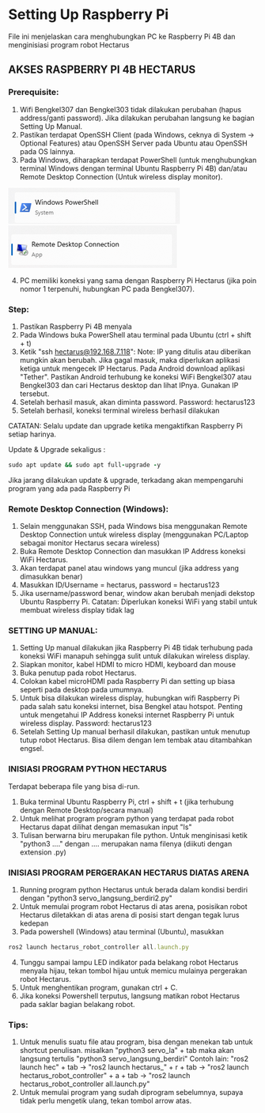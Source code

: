 # Setting Up Raspberry Pi
File ini menjelaskan cara menghubungkan PC ke Raspberry Pi 4B dan menginisiasi program robot Hectarus


## AKSES RASPBERRY PI 4B HECTARUS

### Prerequisite:
1. Wifi Bengkel307 dan Bengkel303 tidak dilakukan perubahan (hapus address/ganti password). Jika dilakukan perubahan langsung ke bagian Setting Up Manual.
2. Pastikan terdapat OpenSSH Client (pada Windows, ceknya di System -> Optional Features) atau OpenSSH Server pada Ubuntu atau OpenSSH pada OS lainnya.
3. Pada Windows, diharapkan terdapat PowerShell (untuk menghubungkan terminal Windows dengan terminal Ubuntu Raspberry Pi 4B) dan/atau Remote Desktop Connection (Untuk wireless display monitor).

![alt text](image.png)
![alt text](image-1.png)

4. PC memiliki koneksi yang sama dengan Raspberry Pi Hectarus (jika poin nomor 1 terpenuhi, hubungkan PC pada Bengkel307).

### Step:
1. Pastikan Raspberry Pi 4B menyala
2. Pada Windows buka PowerShell atau terminal pada Ubuntu (ctrl + shift + t)
3. Ketik "ssh hectarus@192.168.7.118":
Note: IP yang ditulis atau diberikan mungkin akan berubah. Jika gagal masuk, maka diperlukan aplikasi ketiga untuk mengecek IP Hectarus. Pada Android download aplikasi "Tether". Pastikan Android terhubung ke koneksi WiFi Bengkel307 atau Bengkel303 dan cari Hectarus desktop dan lihat IPnya. Gunakan IP tersebut.
4. Setelah berhasil masuk, akan diminta password.
Password: hectarus123
5. Setelah berhasil, koneksi terminal wireless berhasil dilakukan

CATATAN: Selalu update dan upgrade ketika mengaktifkan Raspberry Pi setiap harinya.

Update & Upgrade sekaligus :
```ruby
sudo apt update && sudo apt full-upgrade -y
```
Jika jarang dilakukan update & upgrade, terkadang akan mempengaruhi program yang ada pada Raspberry Pi


### Remote Desktop Connection (Windows):
1. Selain menggunakan SSH, pada Windows bisa menggunakan Remote Desktop Connection untuk wireless display (menggunakan PC/Laptop sebagai monitor Hectarus secara wireless)
2. Buka Remote Desktop Connection dan masukkan IP Address koneksi WiFi Hectarus.
3. Akan terdapat panel atau windows yang muncul (jika address yang dimasukkan benar)
5. Masukkan ID/Username = hectarus, password = hectarus123
6. Jika username/password benar, window akan berubah menjadi dekstop Ubuntu Raspberry Pi.
Catatan: Diperlukan koneksi WiFi yang stabil untuk membuat wireless display tidak lag

### SETTING UP MANUAL:
1. Setting Up manual dilakukan jika Raspberry Pi 4B tidak terhubung pada koneksi WiFi manapuh sehingga sulit untuk dilakukan wireless display.
2. Siapkan monitor, kabel HDMI to micro HDMI, keyboard dan mouse
3. Buka penutup pada robot Hectarus.
4. Colokan kabel microHDMI pada Raspberry Pi dan setting up biasa seperti pada desktop pada umumnya.
5. Untuk bisa dilakukan wireless display, hubungkan wifi Raspberry Pi pada salah satu koneksi internet, bisa Bengkel atau hotspot. Penting untuk mengetahui IP Address koneksi internet Raspberry Pi untuk wireless display.
Password: hectarus123
6. Setelah Setting Up manual berhasil dilakukan, pastikan untuk menutup tutup robot Hectarus. Bisa dilem dengan lem tembak atau ditambahkan engsel.



### INISIASI PROGRAM PYTHON HECTARUS

Terdapat beberapa file yang bisa di-run.
1. Buka terminal Ubuntu Raspberry Pi, ctrl + shift + t (jika terhubung dengan Remote Desktop/secara manual)
2. Untuk melihat program program python yang terdapat pada robot Hectarus dapat dilihat dengan memasukan input "ls"
3. Tulisan berwarna biru merupakan file python. Untuk menginisasi ketik "python3 ...." dengan .... merupakan nama filenya (diikuti dengan extension .py)


### INISIASI PROGRAM PERGERAKAN HECTARUS DIATAS ARENA
1. Running program python Hectarus untuk berada dalam kondisi berdiri dengan "python3 servo_langsung_berdiri2.py"
2. Untuk memulai program robot Hectarus di atas arena, posisikan robot Hectarus diletakkan di atas arena di posisi start dengan tegak lurus kedepan
3. Pada powershell (Windows) atau terminal (Ubuntu), masukkan 
```ruby
ros2 launch hectarus_robot_controller all.launch.py
```
4. Tunggu sampai lampu LED indikator pada belakang robot Hectarus menyala hijau, tekan tombol hijau untuk memicu mulainya pergerakan robot Hectarus.
5. Untuk menghentikan program, gunakan ctrl + C.
6. Jika koneksi Powershell terputus, langsung matikan robot Hectarus pada saklar bagian belakang robot.

### Tips:
1. Untuk menulis suatu file atau program, bisa dengan menekan tab untuk shortcut penulisan. misalkan "python3 servo_la" + tab maka akan langsung tertulis "python3 servo_langsung_berdiri"
Contoh lain: "ros2 launch hec" + tab -> "ros2 launch hectarus_" + r + tab -> "ros2 launch hectarus_robot_controller" + a + tab -> "ros2 launch hectarus_robot_controller all.launch.py"
2. Untuk memulai program yang sudah diprogram sebelumnya, supaya tidak perlu mengetik ulang, tekan tombol arrow atas.
